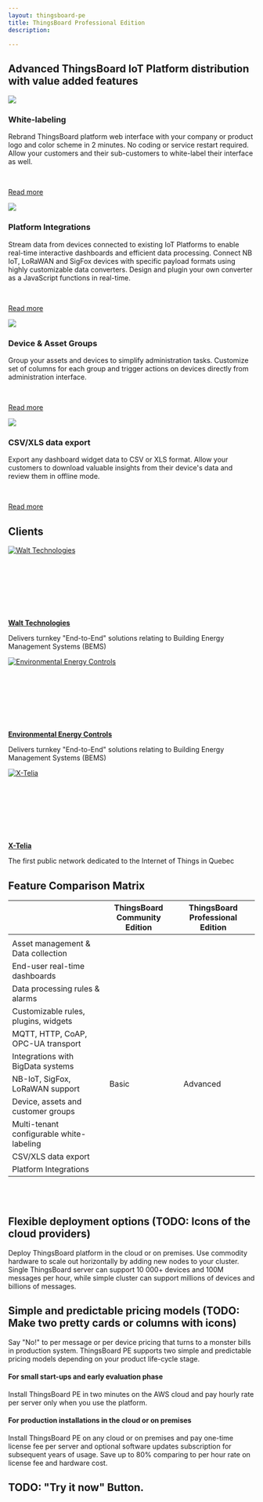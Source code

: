 ```yaml
---
layout: thingsboard-pe
title: ThingsBoard Professional Edition
description: 

---
```


## Advanced ThingsBoard IoT Platform distribution with value added features

<section id="pe-features" class="oceanNodes">
    <main>
        <div class="image-wrapper"><img src="/images/pe/white-labeling.svg"></div>
        <div class="content">
            <h3>White-labeling</h3>
            <p>Rebrand ThingsBoard platform web interface with your company or product logo and color scheme in 2 minutes. No coding or service restart required.  
            Allow your customers and their sub-customers to white-label their interface as well.</p>
            <br/>
            <p><a href="/docs/user-guide/white-labeling/" class="button">Read more</a></p>
        </div>
    </main>
    <main>
        <div class="image-wrapper"><img src="/images/pe/platform-integrations.svg"></div>
        <div class="content">
            <h3>Platform Integrations</h3>
            <p>Stream data from devices connected to existing IoT Platforms to enable real-time interactive dashboards and efficient data processing.
            Connect NB IoT, LoRaWAN and SigFox devices with specific payload formats using highly customizable data converters. Design and plugin your own converter as a JavaScript functions in real-time.</p>
            <br/>
            <p><a href="/docs/user-guide/integrations/" class="button">Read more</a></p>
        </div>
    </main>
    <main>
        <div class="image-wrapper"><img src="/images/pe/device-asset-groups.svg"></div>
        <div class="content">
            <h3>Device & Asset Groups</h3>
            <p>Group your assets and devices to simplify administration tasks. Customize set of columns for each group and trigger actions on devices directly from administration interface.</p>
            <br/>
            <p><a href="/docs/user-guide/groups/" class="button">Read more</a></p>
        </div>
    </main>
    <main>
        <div class="image-wrapper"><img src="/images/pe/csv-xls-data-export.svg"></div>
        <div class="content">
            <h3>CSV/XLS data export</h3>
            <p>Export any dashboard widget data to CSV or XLS format. Allow your customers to download valuable insights from their device's data and review them in offline mode.</p>
            <br/>
            <p><a href="/docs/user-guide/csv-xls-data-export/" class="button">Read more</a></p>
        </div>
    </main>
</section>

## Clients

<div id="pe-customers">
    <div class="customer-block">
        <a href="/industries/smart-energy#environmental-energy-controls">
            <span>
                <div class="customer-logo" style="height:134px">
                    <img width="" src="/images/customers/walt-tech.gif" alt="Walt Technologies">
                 </div>
                 <p><strong>Walt Technologies</strong></p>
            </span>
        </a>
        <p>Delivers turnkey "End-to-End" solutions relating to Building Energy Management Systems (BEMS)</p>
    </div>
    <div class="customer-block">
        <a href="/industries/smart-energy#environmental-energy-controls">
            <span>
                <div class="customer-logo" style="height:134px">
                    <img width="" src="/images/customers/e2c.png" alt="Environmental Energy Controls">
                 </div>
                 <p><strong>Environmental Energy Controls</strong></p>
            </span>
        </a>
        <p>Delivers turnkey "End-to-End" solutions relating to Building Energy Management Systems (BEMS)</p>
    </div>
    <div class="customer-block">
        <a href="/industries/smart-city#x-telia">
            <span>
                <div class="customer-logo" style="height:134px">
                    <img width="" src="/images/customers/x-telia.png" alt="X-Telia">
                 </div>
                 <p><strong>X-Telia</strong></p>
            </span>
        </a>
        <p>The first public network dedicated to the Internet of Things in Quebec</p>
    </div>
</div>    

## Feature Comparison Matrix

<div id="feature-comparison">
    <table>
        <thead>
            <tr>
                <th></th>
                <th><div class="product-header">ThingsBoard<br/>Community Edition</div></th>
                <th></th>
                <th><div class="product-header">ThingsBoard<br/>Professional Edition</div></th>
                <th></th>
            </tr>
        </thead>
        <tbody>
            <tr>
                <td></td>
                <td></td>
                <td></td>
                <td></td>
                <td></td>
            </tr>
            <tr>
                <td>Asset management & Data collection</td>
                <td class="checked"></td>
                <td></td>
                <td class="checked"></td>
                <td></td>
            </tr>
            <tr>
                <td>End-user real-time dashboards</td>
                <td class="checked"></td>
                <td></td>
                <td class="checked"></td>
                <td></td>
            </tr>
            <tr>
                <td>Data processing rules & alarms</td>
                <td class="checked"></td>
                <td></td>
                <td class="checked"></td>
                <td></td>
            </tr>
            <tr>
                <td>Customizable rules, plugins, widgets</td>
                <td class="checked"></td>
                <td></td>
                <td class="checked"></td>
                <td></td>
            </tr>
            <tr>
                <td>MQTT, HTTP, CoAP, OPC-UA transport</td>
                <td class="checked"></td>
                <td></td>
                <td class="checked"></td>
                <td></td>
            </tr>
            <tr>
                <td>Integrations with BigData systems</td>
                <td class="checked"></td>
                <td></td>
                <td class="checked"></td>
                <td></td>
            </tr>
            <tr>
                <td>NB-IoT, SigFox, LoRaWAN support</td>
                <td>Basic</td>
                <td></td>
                <td>Advanced</td>
                <td></td>
            </tr>
            <tr>
                <td>Device, assets and customer groups</td>
                <td class="unchecked"></td>
                <td></td>
                <td class="checked"></td>
                <td></td>
            </tr>
            <tr>
                <td>Multi-tenant configurable white-labeling</td>
                <td class="unchecked"></td>
                <td></td>
                <td class="checked"></td>
                <td></td>
            </tr>
            <tr>
                <td>CSV/XLS data export</td>
                <td class="unchecked"></td>
                <td></td>
                <td class="checked"></td>
                <td></td>
            </tr>
            <tr>
                <td>Platform Integrations</td>
                <td class="unchecked"></td>
                <td></td>
                <td class="checked"></td>
                <td></td>
            </tr>
        </tbody>
    </table>            
</div>
            
<br/>            
<br/>

## Flexible deployment options (TODO: Icons of the cloud providers)
            
Deploy ThingsBoard platform in the cloud or on premises. Use commodity hardware to scale out horizontally by adding new nodes to your cluster. Single ThingsBoard server can support 10 000+ devices and 100M messages per hour,
while simple cluster can support millions of devices and billions of messages.

## Simple and predictable pricing models (TODO: Make two pretty cards or columns with icons)

Say "No!" to per message or per device pricing that turns to a monster bills in production system. 
ThingsBoard PE supports two simple and predictable pricing models depending on your product life-cycle stage.

#### For small start-ups and early evaluation phase

Install ThingsBoard PE in two minutes on the AWS cloud and pay hourly rate per server only when you use the platform. 
  
#### For production installations in the cloud or on premises  

Install ThingsBoard PE on any cloud or on premises and pay one-time license fee per server and optional software updates subscription for subsequent years of usage. Save up to 80% comparing to per hour rate on license fee and hardware cost.  

## TODO: "Try it now" Button.

